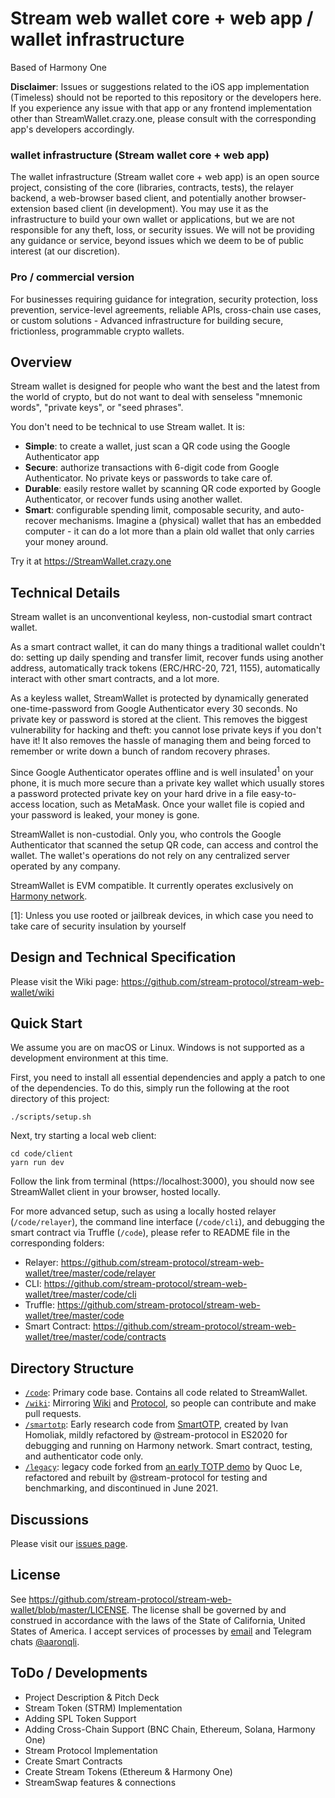 # Stream web wallet core + web app / wallet infrastructure

Based of Harmony One

**Disclaimer**: Issues or suggestions related to the iOS app implementation (Timeless) should not be reported to this repository or the developers here. If you experience any issue with that app or any frontend implementation other than StreamWallet.crazy.one, please consult with the corresponding app's developers accordingly.  

### wallet infrastructure (Stream wallet core + web app)

The wallet infrastructure (Stream wallet core + web app) is an open source project, consisting of the core (libraries, contracts, tests), the relayer backend, a web-browser based client, and potentially another browser-extension based client (in development). You may use it as the infrastructure to build your own wallet or applications, but we are not responsible for any theft, loss, or security issues. We will not be providing any guidance or service, beyond issues which we deem to be of public interest (at our discretion).

### Pro / commercial version

For businesses requiring guidance for integration, security protection, loss prevention, service-level agreements, reliable APIs, cross-chain use cases, or custom solutions - Advanced infrastructure for building secure, frictionless, programmable crypto wallets. 

## Overview

Stream wallet is designed for people who want the best and the latest from the world of crypto, but do not want to deal with senseless "mnemonic words", "private keys", or "seed phrases". 

You don't need to be technical to use Stream wallet. It is:

- **Simple**: to create a wallet, just scan a QR code using the Google Authenticator app
- **Secure**: authorize transactions with 6-digit code from Google Authenticator. No private keys or passwords to take care of.
- **Durable**: easily restore wallet by scanning QR code exported by Google Authenticator, or recover funds using another wallet.
- **Smart**: configurable spending limit, composable security, and auto-recover mechanisms. Imagine a (physical) wallet that has an embedded computer - it can do a lot more than a plain old wallet that only carries your money around.   

Try it at https://StreamWallet.crazy.one

## Technical Details

Stream wallet is an unconventional keyless, non-custodial smart contract wallet. 

As a smart contract wallet, it can do many things a traditional wallet couldn't do: setting up daily spending and transfer limit, recover funds using another address, automatically track tokens (ERC/HRC-20, 721, 1155), automatically interact with other smart contracts, and a lot more. 

As a keyless wallet, StreamWallet is protected by dynamically generated one-time-password from Google Authenticator every 30 seconds. No private key or password is stored at the client. This removes the biggest vulnerability for hacking and theft: you cannot lose private keys if you don't have it! It also removes the hassle of managing them and being forced to remember or write down a bunch of random recovery phrases.

Since Google Authenticator operates offline and is well insulated<sup>1</sup> on your phone, it is much more secure than a private key wallet which usually stores a password protected private key on your hard drive in a file easy-to-access location, such as MetaMask. Once your wallet file is copied and your password is leaked, your money is gone.

StreamWallet is non-custodial. Only you, who controls the Google Authenticator that scanned the setup QR code, can access and control the wallet. The wallet's operations do not rely on any centralized server operated by any company.

StreamWallet is EVM compatible. It currently operates exclusively on [Harmony network](https://harmony.one).

[1]: Unless you use rooted or jailbreak devices, in which case you need to take care of security insulation by yourself

## Design and Technical Specification

Please visit the Wiki page: https://github.com/stream-protocol/stream-web-wallet/wiki

## Quick Start

We assume you are on macOS or Linux. Windows is not supported as a development environment at this time. 

First, you need to install all essential dependencies and apply a patch to one of the dependencies. To do this, simply run the following at the root directory of this project:

```
./scripts/setup.sh
```

Next, try starting a local web client:

```
cd code/client
yarn run dev
```

Follow the link from terminal (https://localhost:3000), you should now see StreamWallet client in your browser, hosted locally.  

For more advanced setup, such as using a locally hosted relayer (`/code/relayer`), the command line interface (`/code/cli`), and debugging the smart contract via Truffle (`/code`), please refer to README file in the corresponding folders:

- Relayer: https://github.com/stream-protocol/stream-web-wallet/tree/master/code/relayer
- CLI: https://github.com/stream-protocol/stream-web-wallet/tree/master/code/cli
- Truffle: https://github.com/stream-protocol/stream-web-wallet/tree/master/code
- Smart Contract: https://github.com/stream-protocol/stream-web-wallet/tree/master/code/contracts

## Directory Structure

- [`/code`](https://github.com/stream-protocol/stream-web-wallet/tree/master/code): Primary code base. Contains all code related to StreamWallet.
- [`/wiki`](https://github.com/stream-protocol/stream-web-wallet/tree/master/wiki): Mirroring [Wiki](https://github.com/stream-protocol/stream-web-wallet/wiki) and [Protocol](https://github.com/stream-protocol/stream-web-wallet/blob/master/wiki/protocol.pdf), so people can contribute and make pull requests. 
- [`/smartotp`](https://github.com/stream-protocol/stream-web-wallet/tree/master/smartotp): Early research code from [SmartOTP](https://github.com/ivan-homoliak-sutd/SmartOTPs), created by Ivan Homoliak, mildly refactored by @stream-protocol in ES2020 for debugging and running on Harmony network. Smart contract, testing, and authenticator code only.
- [`/legacy`](https://github.com/stream-protocol/stream-web-wallet/tree/master/legacy): legacy code forked from [an early TOTP demo](https://github.com/hashmesan/harmony-totp/tree/dd966f8ca74f084c38ed5a1aca10760e3e90eaf7) by Quoc Le, refactored and rebuilt by @stream-protocol for testing and benchmarking, and discontinued in June 2021.

## Discussions

Please visit our [issues page](https://github.com/stream-protocol/stream-web-wallet/issues).

## License

See https://github.com/stream-protocol/stream-web-wallet/blob/master/LICENSE. The license shall be governed by and construed in accordance with the laws of the State of California, United States of America. I accept services of processes by [email](mailto:legal@hiddenstate.xyz) and Telegram chats [@aaronqli](https://t.me/aaronqli).

## ToDo / Developments

- Project Description & Pitch Deck
- Stream Token (STRM) Implementation
- Adding SPL Token Support
- Adding Cross-Chain Support (BNC Chain, Ethereum, Solana, Harmony One)
- Stream Protocol Implementation
- Create Smart Contracts
- Create Stream Tokens (Ethereum & Harmony One)
- StreamSwap features & connections

